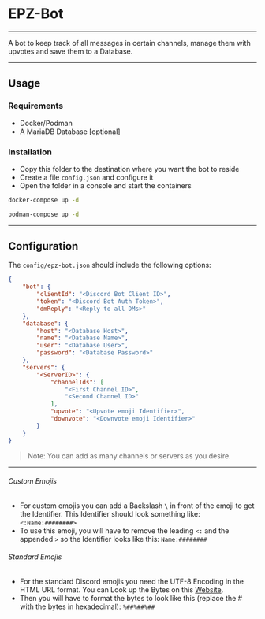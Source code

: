 # EPZ-Bot

---

A bot to keep track of all messages in certain channels, manage them with upvotes and save them to a Database.

---

## Usage

### Requirements

- Docker/Podman
- A MariaDB Database [optional]

### Installation

- Copy this folder to the destination where you want the bot to reside
- Create a file `config.json` and configure it
- Open the folder in a console and start the containers

```bash
docker-compose up -d
```

```bash
podman-compose up -d
```

---

## Configuration

The `config/epz-bot.json` should include the following options:

```json
{
    "bot": {
        "clientId": "<Discord Bot Client ID>",
        "token": "<Discord Bot Auth Token>",
        "dmReply": "<Reply to all DMs>"
    },
    "database": {
        "host": "<Database Host>",
        "name": "<Database Name>",
        "user": "<Database User>",
        "password": "<Database Password>"
    },
    "servers": {
        "<ServerID>": {
            "channelIds": [
                "<First Channel ID>",
                "<Second Channel ID>"
            ],
            "upvote": "<Upvote emoji Identifier>",
            "downvote": "<Downvote emoji Identifier>"
        }
    }
}
```

> Note: You can add as many channels or servers as you desire.

---

###### Custom Emojis

- For custom emojis you can add a Backslash `\` in front of the emoji to get the Identifier. This Identifier should look something like:
`<:Name:########>`
- To use this emoji, you will have to remove the leading `<:` and the appended `>` so the Identifier looks like this:
`Name:########`

###### Standard Emojis

- For the standard Discord emojis you need the UTF-8 Encoding in the HTML URL format. You can Look up the Bytes on this [Website](https://apps.timwhitlock.info/emoji/tables/unicode).
- Then you will have to format the bytes to look like this (replace the # with the bytes in hexadecimal):
`%##%##%##`
